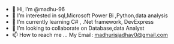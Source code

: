 - 👋 Hi, I’m @madhu-96
- 👀 I’m interested in sql,Microsoft Power Bi ,Python,data analysis
- 🌱 I’m currently learning C# , .Net framework, DevExpress
- 💞️ I’m looking to collaborate on Database,data Analyst
- 📫  How to  reach me ...
My Email: madhurisjadhav0@gmail.com
<!---

madhu-96/madhu-96 is a ✨ special ✨ repository because its `README.md` (this file) appears on your GitHub profile.
You can click the Preview link to take a look at your changes.
--->
